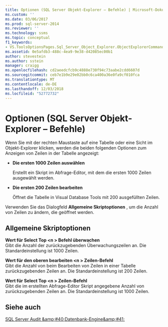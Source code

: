 ```yaml
---
title: Optionen (SQL Server Objekt-Explorer – Befehle) | Microsoft-Dokumentation
ms.custom: ''
ms.date: 03/06/2017
ms.prod: sql-server-2014
ms.reviewer: ''
ms.technology: ssms
ms.topic: conceptual
f1_keywords:
- VS.ToolsOptionsPages.Sql_Server_Object_Explorer.ObjectExplorerCommands
ms.assetid: 0e5afdb3-488c-4ea9-9e38-d42085ec00b1
author: stevestein
ms.author: sstein
manager: craigg
ms.openlocfilehash: cd2aeedcfcb9c4888e730f94c73aabe2cdd6607d
ms.sourcegitcommit: ceb7e1b9e29e02bb0c6ca400a36e0fa9cf010fca
ms.translationtype: MT
ms.contentlocale: de-DE
ms.lasthandoff: 12/03/2018
ms.locfileid: "52772732"
---
```

# <a name="options-sql-server-object-explorer-commands"></a>Optionen (SQL Server Objekt-Explorer – Befehle)
  Wenn Sie mit der rechten Maustaste auf eine Tabelle oder eine Sicht im Objekt-Explorer klicken, werden die beiden folgenden Optionen zum Anzeigen von Zeilen in der Tabelle angezeigt:  
  
-   **Die ersten 1000 Zeilen auswählen**  
  
     Erstellt ein Skript im Abfrage-Editor, mit dem die ersten 1000 Zeilen ausgewählt werden.  
  
-   **Die ersten 200 Zeilen bearbeiten**  
  
     Öffnet die Tabelle in Visual Database Tools mit 200 ausgefüllten Zeilen.  
  
 Verwenden Sie das Dialogfeld **Allgemeine Skriptoptionen** , um die Anzahl von Zeilen zu ändern, die geöffnet werden.  
  
## <a name="general-scripting-options"></a>Allgemeine Skriptoptionen  
 **Wert für Select Top \<n > Befehl überwachen**  
 Gibt die Anzahl der zurückzugebenden Überwachungszeilen an. Die Standardeinstellung ist 1000 Zeilen.  
  
 **Wert für den oberen bearbeiten \<n > Zeilen-Befehl**  
 Gibt die Anzahl von beim Bearbeiten von Zeilen in einer Tabelle zurückzugebenden Zeilen an. Die Standardeinstellung ist 200 Zeilen.  
  
 **Wert für Select Top \<n > Zeilen-Befehl**  
 Gibt die im erstellten Abfrage-Editor Skript angegebene Anzahl von zurückzugebenden Zeilen an. Die Standardeinstellung ist 1000 Zeilen.  
  
## <a name="see-also"></a>Siehe auch  
 [SQL Server Audit &amp;amp;#40;Datenbank-Engine&amp;amp;#41;](../../relational-databases/security/auditing/sql-server-audit-database-engine.md)  
  
  
